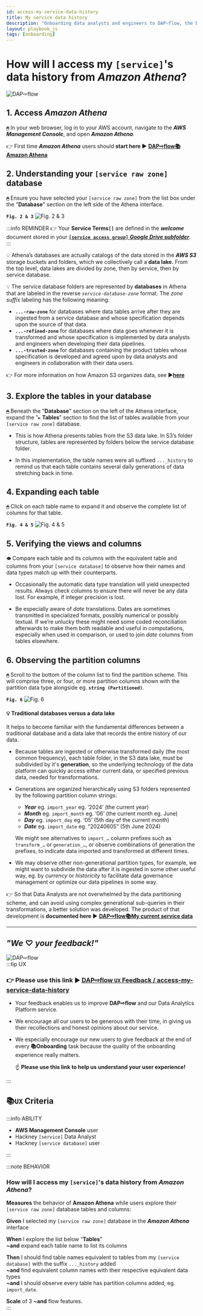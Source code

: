 ```yaml
---
id: access-my-service-data-history
title: My service data history
description: "Onboarding data analysts and engineers to DAP⇨flow, the Data Analytics Platform Airflow integration."
layout: playbook_js
tags: [onboarding]
---
```


# How will I access my `[service]`'s data history from ***Amazon Athena***?
![DAP⇨flow](../images/DAPairflowFLOWleft.png)  

## 1. Access ***Amazon Athena***
**`🖱`** In your web browser, log in to your AWS account, navigate to the ***AWS Management Console***, and open ***Amazon Athena***. 
   
👉 First time ***Amazon Athena*** users should **start here ►** **[DAP⇨flow📚Amazon Athena](../onboarding/access-my-Amazon-Athena-database)** 

## 2. Understanding your `[service raw zone]` database
**`🖱`** Ensure you have selected your `[service raw zone]` from the list box under the "**Database**" section on the left side of the Athena interface.

**`Fig. 2 & 3`** ![Fig. 2 & 3](../images/access-my-service-data-history-two-three.png)

:::info REMINDER
👉  Your **Service Terms`[]`** are defined in the ***welcome*** document stored in your [**`[service access group]`** ***Google Drive subfolder***](https://drive.google.com/drive/folders/1k30M7Hh8WLttL5T5JVGbnKvSLNX7lVSg?usp=drive_link).
:::

💡 Athena’s databases are actually catalogs of the data stored in the ***AWS S3*** storage buckets and folders, which we collectively call a **data lake.** From the top level, data lakes are divided by zone, then by service, then by service database. 

💡 The service database folders are represented by **databases** in Athena that are labeled in the reverse *`service-database-zone`* format. The *zone suffix* labeling has the following meaning:  
* **`...-raw-zone`** for databases where data tables arrive after they are ingested from a service database and whose specification depends upon the source of that data.  
* **`...-refined-zone`** for databases where data goes whenever it is transformed and whose specification is implemented by data analysts and engineers when developing their data pipelines.  
* **`...-trusted-zone`** for databases containing the product tables whose specification is developed and agreed upon by data analysts and engineers in collaboration with their data users.

👉 For more information on how Amazon S3 organizes data, see ►[**here**](https://docs.aws.amazon.com/AmazonS3/latest/userguide/organizing-objects.html)

## 3. Explore the tables in your database
**`🖱`** Beneath the "**Database**" section on the left of the Athena interface, expand the "**`►` Tables**" section to find the list of tables available from your `[service raw zone]` database.

* This is how Athena presents tables from the S3 data lake. In S3’s folder structure, tables are represented by folders below the service database folder.

* In this implementation, the table names were all suffixed `..._history` to remind us that each table contains several daily generations of data stretching back in time.  

## 4. Expanding each table
**`🖱`** Click on each table name to expand it and observe the complete list of columns for that table.

**`Fig. 4 & 5`** ![Fig. 4 & 5](../images/access-my-service-data-history-four-five.png)

## 5. Verifying the views and columns
**`👁`** Compare each table and its columns with the equivalent table and columns from your `[service database]` to observe how their names and data types match up with their counterparts.

* Occasionally the automatic data type translation will yield unexpected results. Always check columns to ensure there will never be any data lost. For example, if integer precision is lost.

* Be especially aware of *date* translations. Dates are sometimes transmitted in specialized formats, possibly numerical or possibly textual. If we’re unlucky these might need some coded reconciliation afterwards to make them both readable and useful in computations, especially when used in comparison, or used to join *date* columns from tables elsewhere.

## 6. Observing the partition columns
**`🖱`** Scroll to the bottom of the column list to find the partition scheme. This will comprise three, or four, or more partition columns shown with the partition data type alongside eg. **`string (Partitioned)`**.

**`Fig. 6`** ![Fig. 6](../images/access-my-service-data-history-six.png)  

#### 💡 Traditional databases versus a data lake  
It helps to become familiar with the fundamental differences between a traditional database and a data lake that records the entire history of our data.

* Because tables are ingested or otherwise transformed daily (the most common frequency), each table folder, in the S3 data lake, must be subdivided by it's **generation**, so the underlying technology of the data platform can quickly access either current data, or specified previous data, needed for transformations. 

* Generations are organized hierarchically using S3 folders represented by the following partition column strings:   
   * ***Year*** eg. `import_year` eg. ‘2024’ (the current year)  
   * ***Month*** eg. `import_month` eg. ‘06’ (the current month eg. June)  
   * ***Day*** eg. `import_day` eg. ‘05’ (5th day of the current month)  
   * ***Date*** eg. `import_date` eg. “20240605” (5th June 2024\)  

   We might see alternatives to `import_…` column prefixes such as `transform_…` or `generation_…`, or observe combinations of generation the prefixes, to indicate data imported and transformed at different times.

* We may observe other non-generational partition types, for example, we might want to subdivide the data after it is ingested in some other useful way, eg. by *currency* or *historicity* to facilitate data governance management or optimize our data pipelines in some way. 

👉 So that Data Analysts are not overwhelmed by the data partitioning scheme, and can avoid using complex generational sub-queries in their transformations, a better solution was developed. The product of that development is **documented here ►** **[DAP⇨flow📚My current service data](../onboarding/access-my-current-service-data)** 

---
## ***"We* ♡ *your feedback!"***
![DAP⇨flow](../images/DAPairflowFLOWleft.png)  
:::tip UX  
### 👉 Please use **this link ►** [**DAP⇨flow** `UX` **Feedback / access-my-service-data-history**](https://docs.google.com/forms/d/e/1FAIpQLSdqeNyWIPMNBHEr-YSyxnXQ4ggTwJPkffMYgFaJ4hGEhIL6LA/viewform?usp=pp_url&entry.339550210=access-my-service-data-history)  

- Your feedback enables us to improve **DAP⇨flow** and our Data Analytics Platform service.  
- We encourage all our users to be generous with their time, in giving us their recollections and honest opinions about our service.  
- We especially encourage our new users to give feedback at the end of every **📚Onboarding** task because the quality of the onboarding experience really matters.  

   ☝ **Please use this link to help us understand your user experience!**  

:::

## 📚`UX` Criteria
:::info ABILITY  
* **AWS Management Console** user  
* Hackney `[service]` Data Analyst
* Hackney `[service database]` user

:::

:::note BEHAVIOR  
### How will I access my `[service]`'s data history from ***Amazon Athena***?
**Measures** the behavior of **Amazon Athena** while users explore their `[service raw zone]` database tables and columns:  

**Given** I selected my `[service raw zone]` database in the ***Amazon Athena*** interface  

**When** I explore the list below “**Tables**”  
**~and** expand each table name to list its columns  

**Then** I should find table names equivalent to tables from my `[service database]` with the suffix `..._history` added  
**~and** find equivalent column names with their respective equivalent data types  
**~and** I should observe every table has partition columns added, eg. `import_date`.  

**Scale** of 3 **~and** flow features.  
:::

